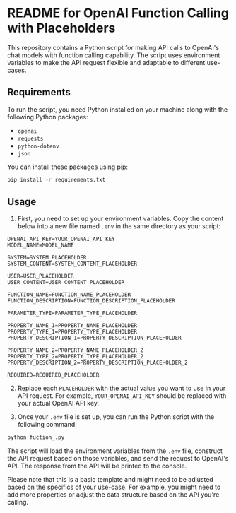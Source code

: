 # README for OpenAI Function Calling with Placeholders

This repository contains a Python script for making API calls to OpenAI's chat models with function calling capability. The script uses environment variables to make the API request flexible and adaptable to different use-cases.

## Requirements

To run the script, you need Python installed on your machine along with the following Python packages:

- `openai`
- `requests`
- `python-dotenv`
- `json`

You can install these packages using pip:

```bash
pip install -r requirements.txt
```

## Usage

1. First, you need to set up your environment variables. Copy the content below into a new file named `.env` in the same directory as your script:

```env
OPENAI_API_KEY=YOUR_OPENAI_API_KEY
MODEL_NAME=MODEL_NAME

SYSTEM=SYSTEM_PLACEHOLDER
SYSTEM_CONTENT=SYSTEM_CONTENT_PLACEHOLDER

USER=USER_PLACEHOLDER
USER_CONTENT=USER_CONTENT_PLACEHOLDER

FUNCTION_NAME=FUNCTION_NAME_PLACEHOLDER
FUNCTION_DESCRIPTION=FUNCTION_DESCRIPTION_PLACEHOLDER

PARAMETER_TYPE=PARAMETER_TYPE_PLACEHOLDER

PROPERTY_NAME_1=PROPERTY_NAME_PLACEHOLDER
PROPERTY_TYPE_1=PROPERTY_TYPE_PLACEHOLDER
PROPERTY_DESCRIPTION_1=PROPERTY_DESCRIPTION_PLACEHOLDER

PROPERTY_NAME_2=PROPERTY_NAME_PLACEHOLDER_2
PROPERTY_TYPE_2=PROPERTY_TYPE_PLACEHOLDER_2
PROPERTY_DESCRIPTION_2=PROPERTY_DESCRIPTION_PLACEHOLDER_2

REQUIRED=REQUIRED_PLACEHOLDER
```

2. Replace each `PLACEHOLDER` with the actual value you want to use in your API request. For example, `YOUR_OPENAI_API_KEY` should be replaced with your actual OpenAI API key.

3. Once your `.env` file is set up, you can run the Python script with the following command:

```bash
python fuction_.py
```

The script will load the environment variables from the `.env` file, construct the API request based on those variables, and send the request to OpenAI's API. The response from the API will be printed to the console.

Please note that this is a basic template and might need to be adjusted based on the specifics of your use-case. For example, you might need to add more properties or adjust the data structure based on the API you're calling.